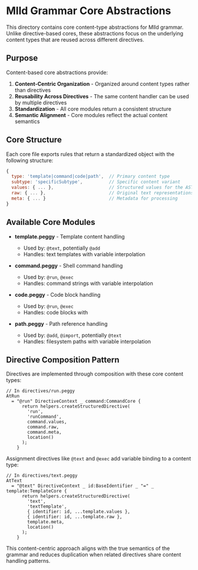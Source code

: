 # Mlld Grammar Core Abstractions

This directory contains core content-type abstractions for Mlld grammar. Unlike directive-based cores, these abstractions focus on the underlying content types that are reused across different directives.

## Purpose

Content-based core abstractions provide:

1. **Content-Centric Organization** - Organized around content types rather than directives
2. **Reusability Across Directives** - The same content handler can be used by multiple directives
3. **Standardization** - All core modules return a consistent structure
4. **Semantic Alignment** - Core modules reflect the actual content semantics

## Core Structure

Each core file exports rules that return a standardized object with the following structure:

```javascript
{
  type: 'template|command|code|path',  // Primary content type
  subtype: 'specificSubtype',          // Specific content variant
  values: { ... },                     // Structured values for the AST
  raw: { ... },                        // Original text representations
  meta: { ... }                        // Metadata for processing
}
```

## Available Core Modules

- **template.peggy** - Template content handling
  - Used by: `@text`, potentially `@add`
  - Handles: text templates with variable interpolation

- **command.peggy** - Shell command handling
  - Used by: `@run`, `@exec`
  - Handles: command strings with variable interpolation

- **code.peggy** - Code block handling
  - Used by: `@run`, `@exec`
  - Handles: code blocks with 

- **path.peggy** - Path reference handling
  - Used by: `@add`, `@import`, potentially `@text`
  - Handles: filesystem paths with variable interpolation

## Directive Composition Pattern

Directives are implemented through composition with these core content types:

```peggy
// In directives/run.peggy
AtRun
  = "@run" DirectiveContext _ command:CommandCore {
      return helpers.createStructuredDirective(
        'run',
        'runCommand',
        command.values,
        command.raw,
        command.meta,
        location()
      );
    }
```

Assignment directives like `@text` and `@exec` add variable binding to a content type:

```peggy
// In directives/text.peggy
AtText
  = "@text" DirectiveContext _ id:BaseIdentifier _ "=" _ template:TemplateCore {
      return helpers.createStructuredDirective(
        'text',
        'textTemplate',
        { identifier: id, ...template.values },
        { identifier: id, ...template.raw },
        template.meta,
        location()
      );
    }
```

This content-centric approach aligns with the true semantics of the grammar and reduces duplication when related directives share content handling patterns.
